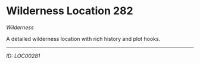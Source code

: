 # Wilderness Location 282

*Wilderness*

A detailed wilderness location with rich history and plot hooks.

---
*ID: LOC00281*